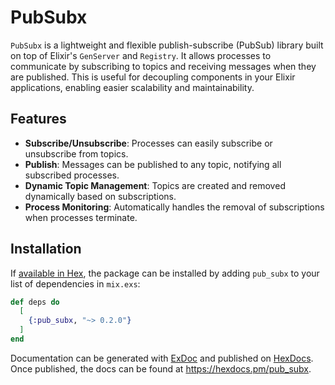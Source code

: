 # PubSubx

`PubSubx` is a lightweight and flexible publish-subscribe (PubSub) library built on top of Elixir's `GenServer` and `Registry`. It allows processes to communicate by subscribing to topics and receiving messages when they are published. This is useful for decoupling components in your Elixir applications, enabling easier scalability and maintainability.

## Features

- **Subscribe/Unsubscribe**: Processes can easily subscribe or unsubscribe from topics.
- **Publish**: Messages can be published to any topic, notifying all subscribed processes.
- **Dynamic Topic Management**: Topics are created and removed dynamically based on subscriptions.
- **Process Monitoring**: Automatically handles the removal of subscriptions when processes terminate.

## Installation

If [available in Hex](https://hex.pm/docs/publish), the package can be installed by adding `pub_subx` to your list of dependencies in `mix.exs`:

```elixir
def deps do
  [
    {:pub_subx, "~> 0.2.0"}
  ]
end
```

Documentation can be generated with [ExDoc](https://github.com/elixir-lang/ex_doc) and published on [HexDocs](https://hexdocs.pm). Once published, the docs can be found at <https://hexdocs.pm/pub_subx>.

